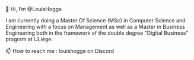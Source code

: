 👋 Hi, I’m @LouisHogge

I am currently doing a Master Of Science (MSc) in Computer Science and Engineering with a focus on Management as well as a Master in Business Engineering both in the framework of the double degree "Digital Business" program at ULiège.

📫 How to reach me : louishogge on Discord

<!---
[![Top Langs](https://github-readme-stats.vercel.app/api/top-langs/?username=LouisHogge&theme=dracula)](https://github.com/LouisHogge/github-readme-stats)
--->

<!---
LouisHogge/LouisHogge is a ✨ special ✨ repository because its `README.md` (this file) appears on your GitHub profile.
You can click the Preview link to take a look at your changes.
--->
